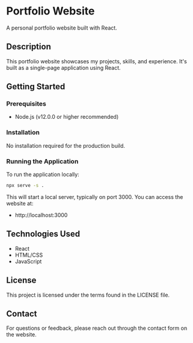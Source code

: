 # Portfolio Website

A personal portfolio website built with React.

## Description

This portfolio website showcases my projects, skills, and experience. It's built as a single-page application using React.

## Getting Started

### Prerequisites

- Node.js (v12.0.0 or higher recommended)

### Installation

No installation required for the production build.

### Running the Application

To run the application locally:

```bash
npx serve -s .
```

This will start a local server, typically on port 3000. You can access the website at:
- http://localhost:3000

## Technologies Used

- React
- HTML/CSS
- JavaScript

## License

This project is licensed under the terms found in the LICENSE file.

## Contact

For questions or feedback, please reach out through the contact form on the website. 